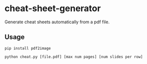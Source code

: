 # cheat-sheet-generator
Generate cheat sheets automatically from a pdf file.

## Usage
`pip install pdf2image`

`python cheat.py [file.pdf] [max num pages] [num slides per row]`
